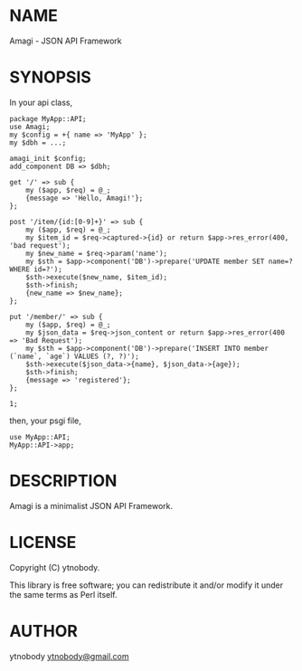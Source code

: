 # NAME

Amagi - JSON API Framework

# SYNOPSIS

In your api class,

    package MyApp::API;
    use Amagi;
    my $config = +{ name => 'MyApp' };
    my $dbh = ...;
     
    amagi_init $config;
    add_component DB => $dbh;
     
    get '/' => sub {
        my ($app, $req) = @_;
        {message => 'Hello, Amagi!'};
    };
     
    post '/item/{id:[0-9]+}' => sub {
        my ($app, $req) = @_;
        my $item_id = $req->captured->{id} or return $app->res_error(400, 'bad request');
        my $new_name = $req->param('name');
        my $sth = $app->component('DB')->prepare('UPDATE member SET name=? WHERE id=?');
        $sth->execute($new_name, $item_id);
        $sth->finish;
        {new_name => $new_name};
    };

    put '/member/' => sub {
        my ($app, $req) = @_;
        my $json_data = $req->json_content or return $app->res_error(400 => 'Bad Request');
        my $sth = $app->component('DB')->prepare('INSERT INTO member (`name`, `age`) VALUES (?, ?)');
        $sth->execute($json_data->{name}, $json_data->{age});
        $sth->finish;
        {message => 'registered'};
    };
     
    1;

then, your psgi file,

    use MyApp::API;
    MyApp::API->app;

# DESCRIPTION

Amagi is a minimalist JSON API Framework.

# LICENSE

Copyright (C) ytnobody.

This library is free software; you can redistribute it and/or modify
it under the same terms as Perl itself.

# AUTHOR

ytnobody <ytnobody@gmail.com>
